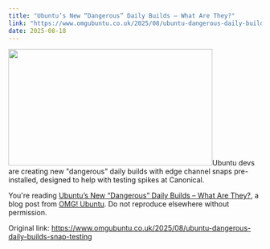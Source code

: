 ```yaml
---
title: "Ubuntu’s New “Dangerous” Daily Builds – What Are They?"
link: "https://www.omgubuntu.co.uk/2025/08/ubuntu-dangerous-daily-builds-snap-testing"
date: 2025-08-18
---
```


<p><img width="406" height="232" src="https://i0.wp.com/www.omgubuntu.co.uk/wp-content/uploads/2025/08/ubuntu-dangerous.jpg?resize=406%2C232&amp;ssl=1" class="attachment-post-list size-post-list wp-post-image" alt="" decoding="async" loading="lazy" srcset="https://i0.wp.com/www.omgubuntu.co.uk/wp-content/uploads/2025/08/ubuntu-dangerous.jpg?resize=350%2C200&amp;ssl=1 350w, https://i0.wp.com/www.omgubuntu.co.uk/wp-content/uploads/2025/08/ubuntu-dangerous.jpg?resize=406%2C232&amp;ssl=1 406w, https://i0.wp.com/www.omgubuntu.co.uk/wp-content/uploads/2025/08/ubuntu-dangerous.jpg?resize=840%2C480&amp;ssl=1 840w, https://i0.wp.com/www.omgubuntu.co.uk/wp-content/uploads/2025/08/ubuntu-dangerous.jpg?zoom=3&amp;resize=406%2C232&amp;ssl=1 1218w" sizes="auto, (max-width: 406px) 100vw, 406px" />Ubuntu devs are creating new "dangerous" daily builds with edge channel snaps pre-installed, designed to help with testing spikes at Canonical.</p>
<p>You're reading <a href="https://www.omgubuntu.co.uk/2025/08/ubuntu-dangerous-daily-builds-snap-testing">Ubuntu&#8217;s New &#8220;Dangerous&#8221; Daily Builds &#8211; What Are They?</a>, a blog post from <a href="https://www.omgubuntu.co.uk">OMG! Ubuntu</a>. Do not reproduce elsewhere without permission.</p>


Original link: https://www.omgubuntu.co.uk/2025/08/ubuntu-dangerous-daily-builds-snap-testing